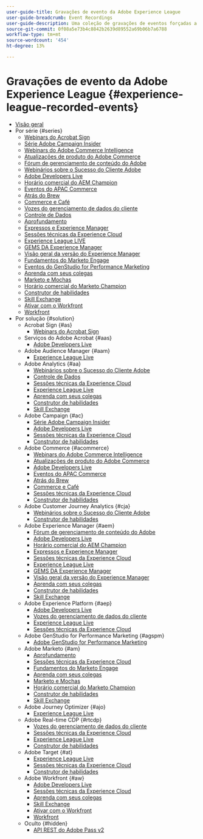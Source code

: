 ```yaml
---
user-guide-title: Gravações de evento da Adobe Experience League
user-guide-breadcrumb: Event Recordings
user-guide-description: Uma coleção de gravações de eventos forçadas a usar os produtos Adobe Enterprise
source-git-commit: 0f08a5e73b4c8842b2639d89552a69b06b7a6788
workflow-type: tm+mt
source-wordcount: '454'
ht-degree: 13%

---
```



# Gravações de evento da Adobe Experience League {#experience-league-recorded-events}

+ [Visão geral](overview.md)
+ Por série {#series}
   + [Webinars do Acrobat Sign](https://experienceleague.adobe.com/docs/events/acrobat-sign-webinars/overview.html?lang=pt-BR)
   + [Série Adobe Campaign Insider](https://experienceleague.adobe.com/docs/events/adobe-campaign-insider-recordings/overview.html?lang=pt-BR)
   + [Webinars do Adobe Commerce Intelligence](https://experienceleague.adobe.com/docs/events/mbi-webinars-recordings/overview.html?lang=pt-BR)
   + [Atualizações de produto do Adobe Commerce](https://experienceleague.adobe.com/docs/events/adobe-commerce-product-update-recordings/overview.html?lang=pt-BR)
   + [Fórum de gerenciamento de conteúdo do Adobe](https://experienceleague.adobe.com/docs/events/adobe-content-management-forum-recordings/overview.html?lang=pt-BR)
   + [Webinários sobre o Sucesso do Cliente Adobe](https://experienceleague.adobe.com/docs/events/adobe-customer-success-webinar-recordings/overview.html?lang=pt-BR)
   + [Adobe Developers Live](https://experienceleague.adobe.com/docs/events/adobe-developers-live-recordings/overview.html?lang=pt-BR)
   + [Horário comercial do AEM Champion](https://experienceleague.adobe.com/docs/events/aem-champion-office-hours/overview.html?lang=pt-BR)
   + [Eventos do APAC Commerce](https://experienceleague.adobe.com/docs/events/apac-commerce-recordings/overview.html?lang=pt-BR)
   + [Atrás do Brew](https://experienceleague.adobe.com/docs/events/behind-the-brew-recordings/overview.html?lang=pt-BR)
   + [Commerce e Café](https://experienceleague.adobe.com/docs/events/commerce-and-coffee-recordings/overview.html?lang=pt-BR)
   + [Vozes do gerenciamento de dados do cliente](https://experienceleague.adobe.com/docs/events/customer-data-management-voices-recordings/overview.html?lang=pt-BR)
   + [Controle de Dados](https://experienceleague.adobe.com/docs/events/data-drip-recordings/overview.html?lang=pt-BR)
   + [Aprofundamento](https://experienceleague.adobe.com/docs/events/deep-dives-recordings/overview.html?lang=pt-BR)
   + [Expressos e Experience Manager](https://experienceleague.adobe.com/docs/events/espressos-and-experience-manager-recordings/overview.html?lang=pt-BR)
   + [Sessões técnicas da Experience Cloud](https://experienceleague.adobe.com/docs/events/tech-sessions/overview.html?lang=pt-BR)
   + [Experience League LIVE](https://experienceleague.adobe.com/docs/events/experience-league-live-recordings/overview.html?lang=pt-BR)
   + [GEMS DA Experience Manager](https://experienceleague.adobe.com/docs/events/experience-manager-gems-recordings/overview.html?lang=pt-BR)
   + [Visão geral da versão do Experience Manager](https://experienceleague.adobe.com/docs/events/aemcs-release-update-recordings/overview.html?lang=pt-BR)
   + [Fundamentos do Marketo Engage](https://experienceleague.adobe.com/pt-br/docs/events/foundations-of-marketo-engage-webinars/overview)
   + [Eventos do GenStudio for Performance Marketing](https://experienceleague.adobe.com/docs/events/genstudio-for-performance-marketing-events/overview.html?lang=pt-BR)
   + [Aprenda com seus colegas](https://experienceleague.adobe.com/docs/events/learn-from-your-peers-recordings/overview.html?lang=pt-BR)
   + [Marketo e Mochas](https://experienceleague.adobe.com/docs/events/marketo-and-mochas-recordings/overview.html?lang=pt-BR)
   + [Horário comercial do Marketo Champion](https://experienceleague.adobe.com/docs/events/marketo-champion-office-hours/overview.html?lang=pt-BR)
   + [Construtor de habilidades](https://experienceleague.adobe.com/docs/events/skill-builder-recordings/overview.html?lang=pt-BR)
   + [Skill Exchange](https://experienceleague.adobe.com/docs/events/the-skill-exchange-recordings/overview.html?lang=pt-BR)
   + [Ativar com o Workfront](https://experienceleague.adobe.com/docs/events/wake-up-with-workfront-recordings/overview.html?lang=pt-BR)
   + [Workfront](https://experienceleague.adobe.com/docs/events/workfront-recordings/overview.html?lang=pt-BR)
+ Por solução {#solution}
   + Acrobat Sign {#as}
      + [Webinars do Acrobat Sign](https://experienceleague.adobe.com/docs/events/acrobat-sign-webinars/overview.html?lang=pt-BR)
   + Serviços do Adobe Acrobat {#aas}
      + [Adobe Developers Live](https://experienceleague.adobe.com/docs/events/adobe-developers-live-recordings/overview.html?lang=pt-BR)
   + Adobe Audience Manager {#aam}
      + [Experience League Live](https://experienceleague.adobe.com/docs/events/experience-league-live-recordings/overview.html?lang=pt-BR)
   + Adobe Analytics {#aa}
      + [Webinários sobre o Sucesso do Cliente Adobe](https://experienceleague.adobe.com/docs/events/adobe-customer-success-webinar-recordings/overview.html?lang=pt-BR)
      + [Controle de Dados](https://experienceleague.adobe.com/docs/events/data-drip-recordings/overview.html?lang=pt-BR)
      + [Sessões técnicas da Experience Cloud](https://experienceleague.adobe.com/docs/events/tech-sessions/overview.html?lang=pt-BR)
      + [Experience League Live](https://experienceleague.adobe.com/docs/events/experience-league-live-recordings/overview.html?lang=pt-BR)
      + [Aprenda com seus colegas](https://experienceleague.adobe.com/docs/events/learn-from-your-peers-recordings/overview.html?lang=pt-BR)
      + [Construtor de habilidades](https://experienceleague.adobe.com/docs/events/skill-builder-recordings/overview.html?lang=pt-BR)
      + [Skill Exchange](https://experienceleague.adobe.com/docs/events/the-skill-exchange-recordings/overview.html?lang=pt-BR)
   + Adobe Campaign {#ac}
      + [Série Adobe Campaign Insider](https://experienceleague.adobe.com/docs/events/adobe-campaign-insider-recordings/overview.html?lang=pt-BR)
      + [Adobe Developers Live](https://experienceleague.adobe.com/docs/events/adobe-developers-live-recordings/overview.html?lang=pt-BR)
      + [Sessões técnicas da Experience Cloud](https://experienceleague.adobe.com/docs/events/tech-sessions/overview.html?lang=pt-BR)
      + [Construtor de habilidades](https://experienceleague.adobe.com/docs/events/skill-builder-recordings/overview.html?lang=pt-BR)
   + Adobe Commerce {#acommerce}
      + [Webinars do Adobe Commerce Intelligence](https://experienceleague.adobe.com/docs/events/mbi-webinars-recordings/overview.html?lang=pt-BR)
      + [Atualizações de produto do Adobe Commerce](https://experienceleague.adobe.com/docs/events/adobe-commerce-product-update-recordings/overview.html?lang=pt-BR)
      + [Adobe Developers Live](https://experienceleague.adobe.com/docs/events/adobe-developers-live-recordings/overview.html?lang=pt-BR)
      + [Eventos do APAC Commerce](https://experienceleague.adobe.com/docs/events/apac-commerce-recordings/overview.html?lang=pt-BR)
      + [Atrás do Brew](https://experienceleague.adobe.com/docs/events/behind-the-brew-recordings/overview.html?lang=pt-BR)
      + [Commerce e Café](https://experienceleague.adobe.com/docs/events/commerce-and-coffee-recordings/overview.html?lang=pt-BR)
      + [Sessões técnicas da Experience Cloud](https://experienceleague.adobe.com/docs/events/tech-sessions/overview.html?lang=pt-BR)
      + [Construtor de habilidades](https://experienceleague.adobe.com/docs/events/skill-builder-recordings/overview.html?lang=pt-BR)
   + Adobe Customer Journey Analytics {#cja}
      + [Webinários sobre o Sucesso do Cliente Adobe](https://experienceleague.adobe.com/docs/events/adobe-customer-success-webinar-recordings/overview.html?lang=pt-BR)
      + [Construtor de habilidades](https://experienceleague.adobe.com/docs/events/skill-builder-recordings/overview.html?lang=pt-BR)
   + Adobe Experience Manager {#aem}
      + [Fórum de gerenciamento de conteúdo do Adobe](https://experienceleague.adobe.com/docs/events/adobe-content-management-forum-recordings/overview.html?lang=pt-BR)
      + [Adobe Developers Live](https://experienceleague.adobe.com/docs/events/adobe-developers-live-recordings/overview.html?lang=pt-BR)
      + [Horário comercial do AEM Champion](https://experienceleague.adobe.com/docs/events/aem-champion-office-hours/overview.html?lang=pt-BR)
      + [Expressos e Experience Manager](https://experienceleague.adobe.com/docs/events/espressos-and-experience-manager-recordings/overview.html?lang=pt-BR)
      + [Sessões técnicas da Experience Cloud](https://experienceleague.adobe.com/docs/events/tech-sessions/overview.html?lang=pt-BR)
      + [Experience League Live](https://experienceleague.adobe.com/docs/events/experience-league-live-recordings/overview.html?lang=pt-BR)
      + [GEMS DA Experience Manager](https://experienceleague.adobe.com/docs/events/experience-manager-gems-recordings/overview.html?lang=pt-BR)
      + [Visão geral da versão do Experience Manager](https://experienceleague.adobe.com/docs/events/aemcs-release-update-recordings/overview.html?lang=pt-BR)
      + [Aprenda com seus colegas](https://experienceleague.adobe.com/docs/events/learn-from-your-peers-recordings/overview.html?lang=pt-BR)
      + [Construtor de habilidades](https://experienceleague.adobe.com/docs/events/skill-builder-recordings/overview.html?lang=pt-BR)
      + [Skill Exchange](https://experienceleague.adobe.com/docs/events/the-skill-exchange-recordings/overview.html?lang=pt-BR)
   + Adobe Experience Platform {#aep}
      + [Adobe Developers Live](https://experienceleague.adobe.com/docs/events/adobe-developers-live-recordings/overview.html?lang=pt-BR)
      + [Vozes do gerenciamento de dados do cliente](https://experienceleague.adobe.com/docs/events/customer-data-management-voices-recordings/overview.html?lang=pt-BR)
      + [Experience League Live](https://experienceleague.adobe.com/docs/events/experience-league-live-recordings/overview.html?lang=pt-BR)
      + [Sessões técnicas da Experience Cloud](https://experienceleague.adobe.com/docs/events/tech-sessions/overview.html?lang=pt-BR)
   + Adobe GenStudio for Performance Marketing {#agspm}
      + [Adobe GenStudio for Performance Marketing](https://experienceleague.adobe.com/docs/events/genstudio-for-performance-marketing-events/overview.html?lang=pt-BR)
   + Adobe Marketo {#am}
      + [Aprofundamento](https://experienceleague.adobe.com/docs/events/deep-dives-recordings/overview.html?lang=pt-BR)
      + [Sessões técnicas da Experience Cloud](https://experienceleague.adobe.com/docs/events/tech-sessions/overview.html?lang=pt-BR)
      + [Fundamentos do Marketo Engage](https://experienceleague.adobe.com/pt-br/docs/events/foundations-of-marketo-engage-webinars/overview)
      + [Aprenda com seus colegas](https://experienceleague.adobe.com/docs/events/learn-from-your-peers-recordings/overview.html?lang=pt-BR)
      + [Marketo e Mochas](https://experienceleague.adobe.com/docs/events/marketo-and-mochas-recordings/overview.html?lang=pt-BR)
      + [Horário comercial do Marketo Champion](https://experienceleague.adobe.com/docs/events/marketo-champion-office-hours/overview.html?lang=pt-BR)
      + [Construtor de habilidades](https://experienceleague.adobe.com/docs/events/skill-builder-recordings/overview.html?lang=pt-BR)
      + [Skill Exchange](https://experienceleague.adobe.com/docs/events/the-skill-exchange-recordings/overview.html?lang=pt-BR)
   + Adobe Journey Optimizer {#ajo}
      + [Experience League Live](https://experienceleague.adobe.com/docs/events/experience-league-live-recordings/overview.html?lang=pt-BR)
   + Adobe Real-time CDP {#rtcdp}
      + [Vozes do gerenciamento de dados do cliente](https://experienceleague.adobe.com/docs/events/customer-data-management-voices-recordings/overview.html?lang=pt-BR)
      + [Sessões técnicas da Experience Cloud](https://experienceleague.adobe.com/docs/events/tech-sessions/overview.html?lang=pt-BR)
      + [Experience League Live](https://experienceleague.adobe.com/docs/events/experience-league-live-recordings/overview.html?lang=pt-BR)
      + [Construtor de habilidades](https://experienceleague.adobe.com/docs/events/skill-builder-recordings/overview.html?lang=pt-BR)
   + Adobe Target {#at}
      + [Experience League Live](https://experienceleague.adobe.com/docs/events/experience-league-live-recordings/overview.html?lang=pt-BR)
      + [Sessões técnicas da Experience Cloud](https://experienceleague.adobe.com/docs/events/tech-sessions/overview.html?lang=pt-BR)
      + [Construtor de habilidades](https://experienceleague.adobe.com/docs/events/skill-builder-recordings/overview.html?lang=pt-BR)
   + Adobe Workfront {#aw}
      + [Adobe Developers Live](https://experienceleague.adobe.com/docs/events/adobe-developers-live-recordings/overview.html?lang=pt-BR)
      + [Sessões técnicas da Experience Cloud](https://experienceleague.adobe.com/docs/events/tech-sessions/overview.html?lang=pt-BR)
      + [Aprenda com seus colegas](https://experienceleague.adobe.com/docs/events/learn-from-your-peers-recordings/overview.html?lang=pt-BR)
      + [Skill Exchange](https://experienceleague.adobe.com/docs/events/the-skill-exchange-recordings/overview.html?lang=pt-BR)
      + [Ativar com o Workfront](https://experienceleague.adobe.com/docs/events/wake-up-with-workfront-recordings/overview.html?lang=pt-BR)
      + [Workfront](https://experienceleague.adobe.com/docs/events/workfront-recordings/overview.html?lang=pt-BR)
   + Oculto {#hidden}
      + [API REST do Adobe Pass v2](../single-events/adobe-pass-rest-api-v2.md)
